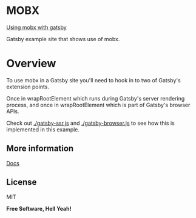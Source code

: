 # MOBX
[Using mobx with gatsby](https://jonniebigodes.github.io/gatsby-example-mobx/)


Gatsby example site that shows use of mobx.

# Overview

To use mobx in a Gatsby site you'll need to hook in to two of Gatsby's extension points.

Once in wrapRootElement which runs during Gatsby's server rendering process, and once in wrapRootElement which is part of Gatsby's browser APIs.

Check out [./gatsby-ssr.js](./gatsby-ssr.js) and [./gatsby-browser.js](./gatsby-browser.js) to see how this is implemented in this example.


## More information
[Docs](https://mobx.js.org/)

License
----

MIT


**Free Software, Hell Yeah!**

[//]: # (These are reference links used in the body of this note and get stripped out when the markdown processor does its job. There is no need to format nicely because it shouldn't be seen. Thanks SO - http://stackoverflow.com/questions/4823468/store-comments-in-markdown-syntax)


